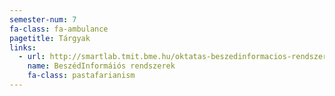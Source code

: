 ```yaml
---
semester-num: 7
fa-class: fa-ambulance
pagetitle: Tárgyak
links:
  - url: http://smartlab.tmit.bme.hu/oktatas-beszedinformacios-rendszerek
    name: BeszédInformáiós rendszerek
    fa-class: pastafarianism
---
```

